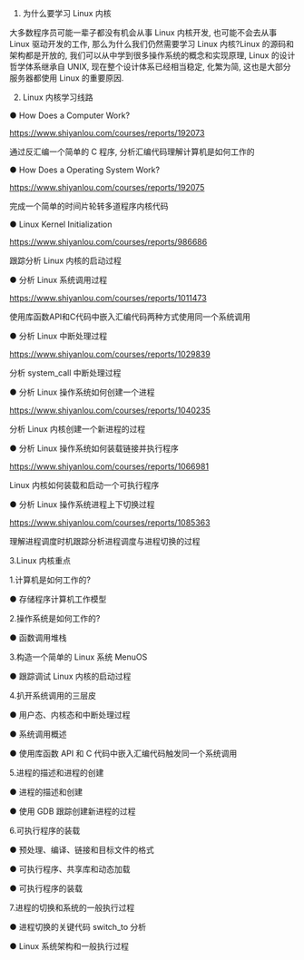 1. 为什么要学习 Linux 内核

大多数程序员可能一辈子都没有机会从事 Linux 内核开发, 也可能不会去从事 Linux 驱动开发的工作, 那么为什么我们仍然需要学习 Linux 内核?Linux 的源码和架构都是开放的, 我们可以从中学到很多操作系统的概念和实现原理, Linux 的设计哲学体系继承自 UNIX, 现在整个设计体系已经相当稳定, 化繁为简, 这也是大部分服务器都使用 Linux 的重要原因. 

2. Linux 内核学习线路

  ● How Does a Computer Work?

https://www.shiyanlou.com/courses/reports/192073
  
通过反汇编一个简单的 C 程序, 分析汇编代码理解计算机是如何工作的

  ● How Does a Operating System Work?
  
https://www.shiyanlou.com/courses/reports/192075
  
完成一个简单的时间片轮转多道程序内核代码

  ● Linux Kernel Initialization
  
https://www.shiyanlou.com/courses/reports/986686  
  
跟踪分析 Linux 内核的启动过程

  ● 分析 Linux 系统调用过程
  
https://www.shiyanlou.com/courses/reports/1011473  
  
使用库函数API和C代码中嵌入汇编代码两种方式使用同一个系统调用

  ● 分析 Linux 中断处理过程
  
https://www.shiyanlou.com/courses/reports/1029839  
  
分析 system_call 中断处理过程

  ● 分析 Linux 操作系统如何创建一个进程
  
https://www.shiyanlou.com/courses/reports/1040235  
  
分析 Linux 内核创建一个新进程的过程

  ● 分析 Linux 操作系统如何装载链接并执行程序
  
https://www.shiyanlou.com/courses/reports/1066981  
  
Linux 内核如何装载和启动一个可执行程序

  ● 分析 Linux 操作系统进程上下切换过程
  
https://www.shiyanlou.com/courses/reports/1085363 
  
理解进程调度时机跟踪分析进程调度与进程切换的过程

3.Linux 内核重点

1.计算机是如何工作的?

  ● 存储程序计算机工作模型
  
2.操作系统是如何工作的?

  ● 函数调用堆栈
  
3.构造一个简单的 Linux 系统 MenuOS

  ● 跟踪调试 Linux 内核的启动过程
  
4.扒开系统调用的三层皮
  
  ● 用户态、内核态和中断处理过程
  
  ● 系统调用概述
  
  ● 使用库函数 API 和 C 代码中嵌入汇编代码触发同一个系统调用

5.进程的描述和进程的创建

  ● 进程的描述和创建

  ● 使用 GDB 跟踪创建新进程的过程

6.可执行程序的装载

  ● 预处理、编译、链接和目标文件的格式

  ● 可执行程序、共享库和动态加载

  ● 可执行程序的装载

7.进程的切换和系统的一般执行过程

  ● 进程切换的关键代码 switch_to 分析

  ● Linux 系统架构和一般执行过程